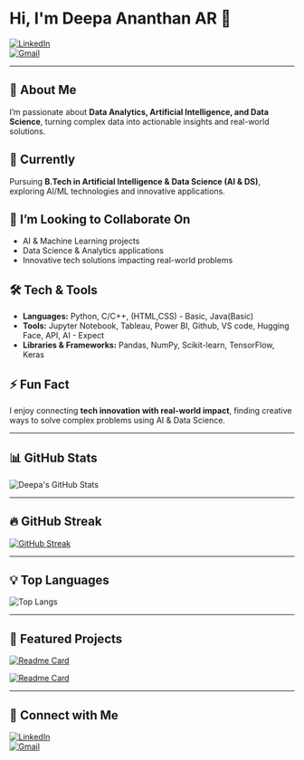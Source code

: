 # Hi, I'm Deepa Ananthan AR 👋

[![LinkedIn](https://img.shields.io/badge/LinkedIn-DeepaananthanAR-blue?logo=linkedin&style=for-the-badge)](https://www.linkedin.com/in/deepa-ananthan-ar)  
[![Gmail](https://img.shields.io/badge/Gmail-deepaananthan1.8@gmail.com-red?logo=gmail&style=for-the-badge)](mailto:deepaananthan1.8@gmail.com)

---

## 👀 About Me
I’m passionate about **Data Analytics, Artificial Intelligence, and Data Science**, turning complex data into actionable insights and real-world solutions.  

## 🌱 Currently
Pursuing **B.Tech in Artificial Intelligence & Data Science (AI & DS)**, exploring AI/ML technologies and innovative applications.

## 💞️ I’m Looking to Collaborate On
- AI & Machine Learning projects  
- Data Science & Analytics applications  
- Innovative tech solutions impacting real-world problems

## 🛠️ Tech & Tools
- **Languages:** Python, C/C++, (HTML,CSS) - Basic, Java(Basic)
- **Tools:** Jupyter Notebook, Tableau, Power BI, Github, VS code, Hugging Face, API, AI - Expect 
- **Libraries & Frameworks:** Pandas, NumPy, Scikit-learn, TensorFlow, Keras  

## ⚡ Fun Fact
I enjoy connecting **tech innovation with real-world impact**, finding creative ways to solve complex problems using AI & Data Science.

---
## 📊 GitHub Stats  
![Deepa's GitHub Stats](https://github-readme-stats.vercel.app/api?username=Deepaananthan2004&show_icons=true&theme=radical)  

---

## 🔥 GitHub Streak  
[![GitHub Streak](https://streak-stats.demolab.com?user=Deepaananthan2004&theme=radical&border_radius=5)](https://git.io/streak-stats)  

---

## 💡 Top Languages  
![Top Langs](https://github-readme-stats.vercel.app/api/top-langs/?username=Deepaananthan2004&layout=compact&theme=radical)  

---

## 📌 Featured Projects  

[![Readme Card](https://github-readme-stats.vercel.app/api/pin/?username=Deepaananthan2004&repo=Dreamcanvas-plus&theme=radical)](https://github.com/Deepaananthan2004/Dreamcanvas-plus)  

[![Readme Card](https://github-readme-stats.vercel.app/api/pin/?username=Deepaananthan2004&repo=GEN-AI-review-summarizer-&theme=radical)](https://github.com/Deepaananthan2004/GEN-AI-review-summarizer-)  

---

## 🔗 Connect with Me  
[![LinkedIn](https://img.shields.io/badge/LinkedIn-blue?logo=linkedin&logoColor=white)](https://www.linkedin.com/in/deepa-ananthan-ar/)  
[![Gmail](https://img.shields.io/badge/Gmail-red?logo=gmail&logoColor=white)](mailto:deepaananthan1.8@gmail.com)  
